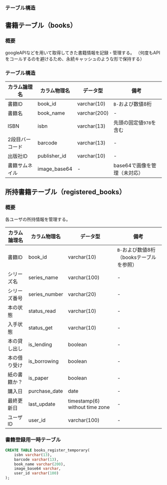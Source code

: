 ### テーブル構造

## 書籍テーブル（books）

### 概要
googleAPIなどを用いて取得してきた書籍情報を記録・管理する。
（何度もAPIをコールするのを避けるため、永続キャッシュのような形で保持する）

### テーブル構造

|カラム論理名|カラム物理名|データ型|備考|
|-|-|-|-|
|書籍ID|book_id|varchar(10)|`B-`および数値8桁|
|書籍名|book_name|varchar(200)|-|
|ISBN|isbn|varchar(13)|先頭の固定値`978`を含む|
|2段目バーコード|barcode|varchar(13)|-|
|出版社ID|publisher_id|varchar(10)|-|
|書籍サムネイル|image_base64|-|base64で画像を管理（未対応）|


## 所持書籍テーブル（registered_books）

### 概要
各ユーザの所持情報を管理する。

|カラム論理名|カラム物理名|データ型|備考|
|-|-|-|-|
|書籍ID|book_id|varchar(10)|`B-`および数値8桁（booksテーブルを参照）|
|シリーズ名|series_name|varchar(100)|-|
|シリーズ番号|series_number|varchar(20)|-|
|本の状態|status_read|varchar(10)|-|
|入手状態|status_get|varchar(10)|-|
|本の貸し出し|is_lending|boolean|-|
|本の借り受け|is_borrowing|boolean|-|
|紙の書籍か？|is_paper|boolean|-|
|購入日|purchase_date|date|-|
|最終更新日|last_update|timestamp(6) without time zone|-|
|ユーザID|user_id|varchar(100)|-|

### 書籍登録用一時テーブル

``` sql
CREATE TABLE books_register_temporary(
    isbn varchar(13),
    barcode varchar(13),
    book_name varchar(200),
    image_base64 varchar,
    user_id varchar(100)
);
```

